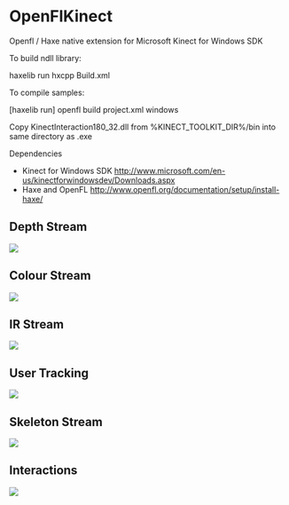 OpenFlKinect
============

Openfl / Haxe native extension for Microsoft Kinect for Windows SDK

To build ndll library:

haxelib run hxcpp Build.xml

To compile samples:

[haxelib run] openfl build project.xml windows

Copy KinectInteraction180_32.dll from %KINECT_TOOLKIT_DIR%/bin into same directory as .exe

Dependencies

* Kinect for Windows SDK http://www.microsoft.com/en-us/kinectforwindowsdev/Downloads.aspx
* Haxe and OpenFL http://www.openfl.org/documentation/setup/install-haxe/

## Depth Stream

![](https://lh4.googleusercontent.com/-_HtY04KcUTw/Uz2W7jbH6qI/AAAAAAAADZ4/dW_7oVNZ5y4/w303-h240-no/depth.png)

## Colour Stream

![](https://lh3.googleusercontent.com/-Glij7YoYaOg/Uz2W9FM6QNI/AAAAAAAADaM/s8deUGa8pO4/w301-h240-no/color.png)

## IR Stream

![](https://lh5.googleusercontent.com/-YhAzTU-m5bA/Uz2W9CP-1YI/AAAAAAAADaU/1dGobEL_KGw/w305-h240-no/ir.png)

## User Tracking

![](https://lh4.googleusercontent.com/-DiTZ9UtHUp0/Uz2W97FFHmI/AAAAAAAADac/_FCOEHmQmXE/w304-h240-no/user.png)

## Skeleton Stream

![](https://lh4.googleusercontent.com/-7KWziKIuymA/Uz2W9ODPzmI/AAAAAAAADaQ/M9X5AxCEQCg/w303-h240-no/skeleton.png)

## Interactions

![](https://lh5.googleusercontent.com/-tNBRedd49Dw/Uz2W7m1CIWI/AAAAAAAADZ8/tkN5iyPK1dM/w307-h240-no/interactions.png)
